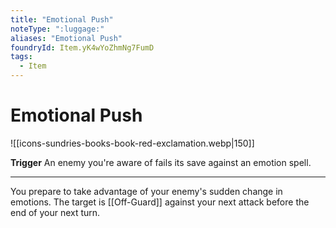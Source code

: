 ```yaml
---
title: "Emotional Push"
noteType: ":luggage:"
aliases: "Emotional Push"
foundryId: Item.yK4wYoZhmNg7FumD
tags:
  - Item
---
```


# Emotional Push
![[icons-sundries-books-book-red-exclamation.webp|150]]

**Trigger** An enemy you're aware of fails its save against an emotion spell.

* * *

You prepare to take advantage of your enemy's sudden change in emotions. The target is [[Off-Guard]] against your next attack before the end of your next turn.
